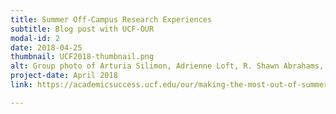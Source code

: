 ```yaml
---
title: Summer Off-Campus Research Experiences
subtitle: Blog post with UCF-OUR
modal-id: 2
date: 2018-04-25
thumbnail: UCF2018-thumbnail.png
alt: Group photo of Arturia Silimon, Adrienne Loft, R. Shawn Abrahams, Michelle Gaynor, Ashley Stinson, and Flor Aguirre-Valdes.
project-date: April 2018
link: https://academicsuccess.ucf.edu/our/making-the-most-out-of-summer-off-campus-research-experiences/

---
```

